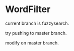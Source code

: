 # WordFilter

current branch is fuzzysearch.

try pushing to master branch.

modify on master branch.
